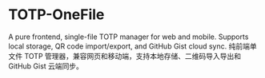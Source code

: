 # TOTP-OneFile
A pure frontend, single-file TOTP manager for web and mobile. Supports local storage, QR code import/export, and GitHub Gist cloud sync. 纯前端单文件 TOTP 管理器，兼容网页和移动端，支持本地存储、二维码导入导出和 GitHub Gist 云端同步。
